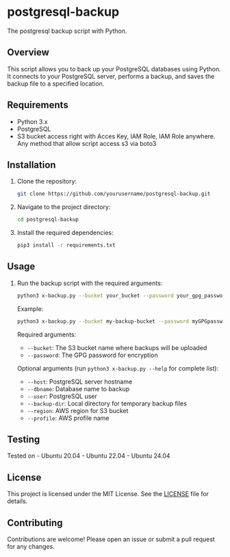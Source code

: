 # postgresql-backup

The postgresql backup script with Python.

## Overview

This script allows you to back up your PostgreSQL databases using Python. It connects to your PostgreSQL server, performs a backup, and saves the backup file to a specified location.

## Requirements

- Python 3.x
- PostgreSQL
- S3 bucket access right with Acces Key, IAM Role, IAM Role anywhere. Any method that allow script access s3 via boto3

## Installation

1. Clone the repository:
    ```sh
    git clone https://github.com/yourusername/postgresql-backup.git
    ```
2. Navigate to the project directory:
    ```sh
    cd postgresql-backup
    ```
3. Install the required dependencies:
    ```sh
    pip3 install -r requirements.txt
    ```

## Usage

1. Run the backup script with the required arguments:
    ```sh
    python3 x-backup.py --bucket your_bucket --password your_gpg_password [OPTIONS]
    ```

    Example:
    ```sh
    python3 x-backup.py --bucket my-backup-bucket --password myGPGpassword --host localhost --dbname mydatabase
    ```

    Required arguments:
    - `--bucket`: The S3 bucket name where backups will be uploaded
    - `--password`: The GPG password for encryption

    Optional arguments (run `python3 x-backup.py --help` for complete list):
    - `--host`: PostgreSQL server hostname
    - `--dbname`: Database name to backup
    - `--user`: PostgreSQL user
    - `--backup-dir`: Local directory for temporary backup files
    - `--region`: AWS region for S3 bucket
    - `--profile`: AWS profile name

## Testing

Tested on
    - Ubuntu 20.04
    - Ubuntu 22.04
    - Ubuntu 24.04
    
## License

This project is licensed under the MIT License. See the [LICENSE](LICENSE) file for details.

## Contributing

Contributions are welcome! Please open an issue or submit a pull request for any changes.
